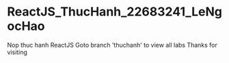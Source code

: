 # ReactJS_ThucHanh_22683241_LeNgocHao
Nop thuc hanh ReactJS
Goto branch 'thuchanh' to view all labs
Thanks for visiting
